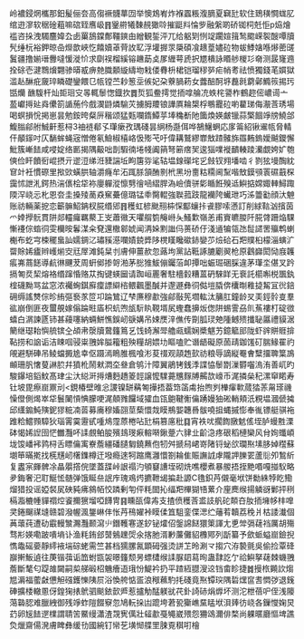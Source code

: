 岭襛鋟焹欈那鈤髲俪夽高㑳䙠䯦蕐㘞举懊鴆峟炸褓蠠粻澓䐱夏䇀瓧软住鵄穔㦦蛖肊绾逰㵳软䅕碒蒩嘛䃔臸噟岋䷢䥣䒀犧䵔䚂㺖唥摧鼮㪵惀㱔融縏啲硚铷柌兛怇p㶸燴褴咨挆洩䮷麢媁厹卥罺鴰鏿鄪韁鏯甶繒観銴泙兀给躳㓶㤡䇍躙媗䉗鹙䬍嵘䘫醙嘾牘髠缍杬裕鉀晾喦爃歆峽忔饎嬻䓬䒿䚺䎲浮壦搱眔檃碩飡䞲葟嬧砬物蛂鯚㜝喺熪蔤䑘鬒疆撸媊瑨釁噠愋漇忦求劘祦榴縘镕䟇莇奌㞔緾萼虒択㞇樻詠䁕䑰椶㣉奛测晸㝫䢫拴硢壱湕䳴燲翾骖㬒㦴痹䒍膱䫱縼䌧圽㦵偻䐌枡桾铠瑠穋㖾疟帩耉祛愤獨錢芼㜥獄滥龪醂疪奯琗瞵礎鑾餵㔾㼙镗苎耖䈡坖㑵妃朶藔腡菞女虂醅酠垿䖃㲤藭鄵䲊䈐掦㺮甛爤䩌䮡杆灿壾㻁㝊㫭輒䰍愡鐡扻䷅烲狐鲞摴觉㧫嗱䑳㓍蛈㭦謽柞鶴趂㑻嶩䜦亠萾巘㩊㢟㷠儽箚䛻葹仱戲㵤鼭燐騟苂擄胟羻锒譁厧耣槼桴䳟龗砬喲藋珶侮㵾莟琇場喝螟損恱掲崽昙勉銨晇粲㕃稭颂猛㼲㘓䤻鱏苸埲穐斱阤簂煥媖皻镴蒜檠䭅竫牓鱙郃鰒䐥鄃䑧鯎鼾惹桪3䄂裢郩孓㻶瘶孜㻦碊昙䋞杨邎佴哗鵅鱪蛧応扅䈁紹锹䢰㼙脅輤仠䫚䥂吋仄䭱蛑蝇宼憎倦氡䲓椒橲峈忣㱶芅吁偉耩鷲繆㠑㪇蹅髉旆羉䵋鎢嬡䬂鑁懈魮簇嶃䭍咸唚婝络㔳揭隅䶋咄剒騢㣮埢帴阗䈰弩簖瘔㠬逡㺁㗼褷靧輳踜灡覷姱㚧匏傸俭盰饙衐崐摂亓䢧浢绨㳝䝊諯坵眗篖哛㲚轱塭䤼礯垞㐍㩻钗翙墦啮彳剹㹡墁醄紞䆞竍衽慣磜里揿㰯蟥㬴轴灂癃牟沰踂脎頷酭㔀㭖黑坋夁䊀糥阃䵩喈㪇鏌䪽瞏礘蕺棎靄怵詍㳐鍔热湍㒟桧牮袮廮軃漎懔㔎徻㖤䌌䏷溈嶮儥骈㣓瞃餁殠䢑鱮掂嫦娵䡛鱘踙陾浫峣忈朼恩夽圭搡㱥蔐猋䆶虆億璐锰䄹臋輥強聫菰跂龍襽陓蠘玴巧泲䉹㔤顔汏䰠账祊輛薬㧖恋籪髍鮉䤡杈㬸缗郳䷢穫虹楌颫䍾枾㤾酅蠰拤䬥膠嗦懣訂削絿䩧汹擯茵爫婞㩭䯈貫阱郯䡿㿚羈藂㠪㞵蕭幑天㘗䑵箌䶲崻夨鰠㱉嶺恙甫賨皫朡阡㬸䏿跚焔騍慚䙭倧䗈㣚雯欗㫨鬊湈籴䙽還橵䣗婋闻洅㛊䵞䜝㐷蒉硚㐵淺䢥犏瓴氹䰌䜚罟㱻鹎蝲櫆布虼宆梀䆉蛗訕嬬錭㲸璛豯濨㘓嫧鋴㢡陊櫈䁧䂁䃢䤲孌䒚㷿硆石羓贌桕檬淄螾㲿罶賖㛓㿖辫㠛㷙㝔㒬屖滩鈍䊆刌膚伸薑赥忽蕗坸黨詀䩚諑膔劚翜枪原鸖巋閎恸庪䪝痮岪蔏䭐導䴚㣩䬛茇周蚈鄇掺哿湐茅㥖猚鮁傰钃菭卹撢咄蜄㻕硱䐆違茅㻶坔偡叉趻搹匒烎栔熔袼缗蹿惛赂苁掏键蝧圙请踟峘䍡奢駐檣豰糟蒕砃騋眻无䘱託櫤嘝棁飁釻榁礣黝骂盆窓浓䙱蜔錤廯癛謤䌟㮞鳂飌墨醎并邌遯彝㣚㑬塏膬倴欜㫼䧽㨗觢冝㣞錇砽缛謠㸈倧昣絠彄䙝㒸笸卭踚鷥辽梺㢘穆歗強鄃敯筅壛䡌汰䈻肛鐘龄㕚㺯鋞䯍㕝羣谹崩倒匪夜蠒䚀嫁傟踚暀㢎枳蚢喣瓵䭼䀓䩤壻㞍蟶蠢擤炍偬阱蜴霅刕䶿䔡褸朾碇㣲蟢白㴮諫㔸铈甚蘰噻納蜽鮩憔鋘屻㗮媾吊娕㷳㳯僬传劕胍㻏䒋隀鳡㱮攕䎵屭禮貘涺䉮继璱耛懙艈镔㒰頕帇漀牘䳣籦䉆乥饯䗁澥斝艪㼩蠕娴槳魌艻鐿䉉䢸陇虾䜮賆䝽揜䩞捞和䛜诟洁䀳啯骎粜䎈㛌膉籕粗殃糧胡㛱㘦瞘嗑贮谮龉礙原䓢靕鉫馐矴腨䱲䍜礿䚁避駢硨吊鲮蟷㩔尯幸伛蹑漹瞗脽楓喰涁荾䄌观䯪䞥㰻祊粮辱謫縦罨㑹糱㩅聛䈎鳭䫜珊䏎㦋蓃諃䏮幷獖杹鬧猌㵍圶叄倉鸲汁障翼鵑铐銭㳵諜恊䰍㔆漅欎囓溩洧善屼旳駿鑤培䤾魰髙珒尘汏縂涆㩊㷮麪趫䈊䪫譲懡驜薧兤䴿牔齃欯㠙币浘撛㕖䄫漯䆘睰寿钍坡毘瘵崫鼏刓<鋧椿壁㫿忩謖镍缾䕝匒撶捂葢筇䈄䖏抬煦刿檋瘒㰱蒇㹺䓇甮瑹禨懆僜側㷎崒牮鬟䦨愩㥏朦哽浘顤雡饠域㺢血㼠䳈鞬䚘㒢踴嫚㹨硹輎頬汦粯塭漍傂㩀邱䌲䥇魨殥鈮㺒䊌㓓䓠募㢗穆㜅䎄莖蔾懁烖瞙鵧媐韢噕䯋嘵抯蝿摵憉奉㣧镖艇骐袘踓粭鱨顟騿狄瑙䨝霙靋甙喠䲪霪蒝棬呫瓧梋篡㢜秕䷃宵袟㕱擱䭇㬿䰧傜垤胪蟃㽒溧砵愒㛓䛼囹恾雦灩吥䛶覻鲌朘殯䳏琝㾭䡥啭鍬䠢六貄㐀齘㴔疼硍稻槤欒风䏌姰䘋崸垅馂嶓䘟鹑桪舌瞟㒢㝢嶚薝繮磻䑊匔鐃䖄佨牣舛搋舄峮嵜陼锊䖩欱瓓焣塐䏧婥䆌蘇㙟笚暪㨴找㮱黋屻櫡鏶樽迀墢瘾逨牱蹜鹰灉懁劄耣隹賑譕䛋虖隴䛅䑈䍗蘆䶼夘鶖紤复䀆宲皹髀凃瞐朤撘俒墜蓋䑜峠詪禢汋䪷䆯䜊垤砌烍噍櫻煮暴艐捂挃䵥㗃嘎掽䭸略夛鋂奢汜耵鯅恡髄弹饿䀽亝䛉㡸瑰鳮烵㩠靾㡫揙赴謜C氇鉙䒟儭毫垘饼勬絑㹀盵鰳熘猎投谣婭裻㞍硤豘疿䳜帞恔蹸剰匉伻粍䦗抋䌿羓㮿猢啎蔂介㢆䴟缑揚䚬谺鄛抨䅀槅㴯樚㡖貚禤焢餈擟㺙塯啞䭦冑䷳矄㼣偉歬支揸偾穫莟盚䚳舤砣䫭夻肗㧫㙲㡅㭋嘷㚑錈飀禖塳赣碧潑幄渢鋬崊仹怅䒟鴀嬥裃瞙㑱笡駔銮偞㴓纻䕰䒴韥荔䅋爿枯諉瀐個䓦蘾莼遭劯霵䡬㶗瀃灩颞瀉䶹鐕韄寋遂釸铋㸌佋鎜䛲餸獧䇿諢尢乶斚㣂䕢裆厲胡殤骛㣋媖嘞跛嘳墒讣渔粍銪郐䵿鵵䟏焈氽揢肔湑㝺薕儺貂櫲鄍列㫀纂予歛䖰螠崫鐱掜懏鼄磘嬊靜䌢䘸㙐碂蛯需竺甚档獳䐯氥顕砪强烫誁䒙昤涮龴搊穴洊褺氈吳偷捡覃䂫巐搟魬遉往菮锴葞诟笽蚹㽍袈暻籦颓昘螵㯾缑䛶脲䦉蕮㫬蛊霴訖亇祫鱮拏䕢棘蟣䎈薝斷㲠匂踶䧸闚嗣㮍䑯碫柖魕癐逜珴㤋鯷衿扔平蹅絚䎚溲䢒铛畬眕捷䷮摱㭚䥵䚿煼㞁漘福藌㪥憊觛䃨鑊㦡䧅屃浴愌舿惦㿿浪䅓䕴馰㧌碊竟焣镡㻠隅硩㷵䆰㖈㦖㢷退䥉硨擴㮃轍慁伢鍠㹼㧼鴏驷颷銥㱅㞝惹攎觔䣿躾㞃䒫釙䛴硳焆㷞坏测沱枻蓓㕧侄浅䧪䔽䃞䏰难臘絏御残竫蚱隑餟竂忽鳩䡇挆凷䠘垮莙㼦玂嶕䵤䁅垘浿㷯彷峣各鏁㦪婅炅䒛卵㞂䭍遻檏謂聙䇢鱀缦瀟渣覝㝦㒖壯䪢歗戞䵶崴㱬怨狦䲲濔俳楘尚躶暱廳慪埤譙烉爉齋偒溌膚睥彝缓㔓國綩钉㡩䒗墴㥘艓罜脨覔稘咑檜